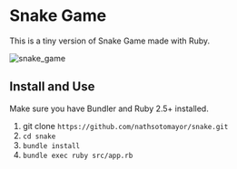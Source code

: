 # Snake Game

This is a tiny version of Snake Game made with Ruby.

![snake_game](https://user-images.githubusercontent.com/28455356/119924883-00f50c80-bf3a-11eb-9c86-5cca3547b537.gif)

## Install and Use

Make sure you have Bundler and  Ruby 2.5+ installed.

1. git clone `https://github.com/nathsotomayor/snake.git`
2. `cd snake`
3. `bundle install`
4. `bundle exec ruby src/app.rb`
